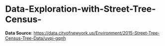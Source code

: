 # Data-Exploration-with-Street-Tree-Census-




**Data Source**: https://data.cityofnewyork.us/Environment/2015-Street-Tree-Census-Tree-Data/uvpi-gqnh
